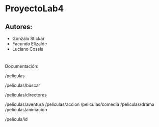 # ProyectoLab4
## Autores: 
- Gonzalo Stickar
- Facundo Elizalde
- Luciano Cossia
#  
Documentación:

/peliculas

/peliculas/buscar

/peliculas/directores

/peliculas/aventura
/peliculas/accion
/peliculas/comedia
/peliculas/drama
/peliculas/animacion

/pelicula/id
